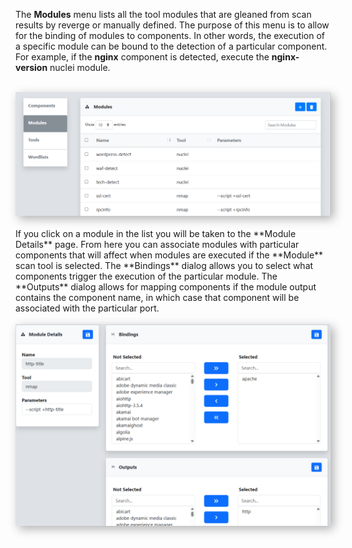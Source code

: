 The **Modules** menu lists all the tool modules that are gleaned from scan results by reverge or manually defined. The purpose of this menu is to allow for the binding of modules to components. In other words, the execution of a specific module can be bound to the detection of a particular component. For example, if the **nginx** component is detected, execute the **nginx-version** nuclei module.
<br>
<br>
<center>
<img src="../../assets/modules.png" alt="Modules Table" width="750" style="box-shadow: 5px 5px 15px rgba(0, 0, 0, 0.3);">
</center>

<br>
If you click on a module in the list you will be taken to the **Module Details** page. From here you can associate modules with particular components that will affect when modules are executed if the **Module** scan tool is selected. The **Bindings** dialog allows you to select what components trigger the execution of the particular module. The **Outputs** dialog allows for mapping components if the module output contains the component name, in which case that component will be associated with the particular port.
<br>
<br>
<center>
<img src="../../assets/module_details.png" alt="Modules Table" width="750" style="box-shadow: 5px 5px 15px rgba(0, 0, 0, 0.3);">
</center>